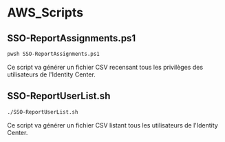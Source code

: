 # AWS_Scripts

## SSO-ReportAssignments.ps1

```zsh
pwsh SSO-ReportAssignments.ps1
```

Ce script va générer un fichier CSV recensant tous les privilèges des utilisateurs de l'Identity Center.

## SSO-ReportUserList.sh

```zsh
./SSO-ReportUserList.sh
```

Ce script va générer un fichier CSV listant tous les utilisateurs de l'Identity Center.
